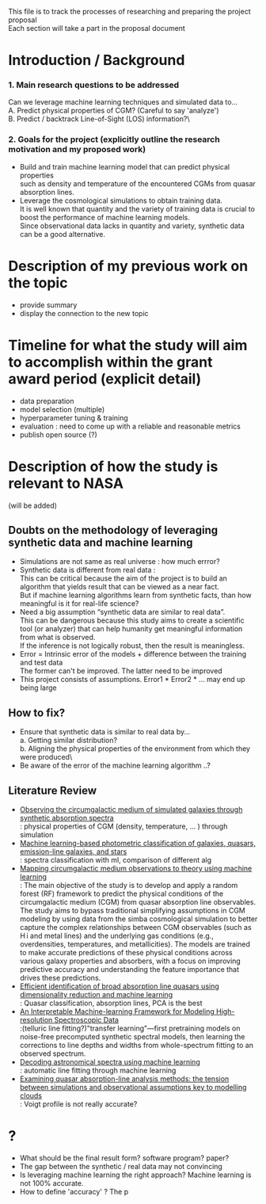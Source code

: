 This file is to track the processes of researching and preparing the project proposal \
Each section will take a part in the proposal document


# Introduction / Background
### 1. Main research questions to be addressed
Can we leverage machine learning techniques and simulated data to...\
  A. Predict physical properties of CGM? (Careful to say 'analyze')\
  B. Predict / backtrack Line-of-Sight (LOS) information?\



### 2. Goals for the project (explicitly outline the research motivation and my proposed work)
- Build and train machine learning model that can predict physical properties \
  such as density and temperature of the encountered CGMs from quasar absorption lines. 
- Leverage the cosmological simulations to obtain training data. \
  It is well known that quantity and the variety of training data is crucial to boost the performance of machine learning models. \
  Since observational data lacks in quantity and variety, synthetic data can be a good alternative. 



# Description of my previous work on the topic
- provide summary
- display the connection to the new topic


# Timeline for what the study will aim to accomplish within the grant award period (explicit detail)
- data preparation
- model selection (multiple) 
- hyperparameter tuning & training
- evaluation : need to come up with a reliable and reasonable metrics 
- publish open source (?)


# Description of how the study is relevant to NASA
(will be added)

## Doubts on the methodology of leveraging synthetic data and machine learning
- Simulations are not same as real universe : how much errror? 
- Synthetic data is different from real data : \
  This can be critical because the aim of the project is to build an algorithm that yields result that can be viewed as a near fact. \
  But if machine learning algorithms learn from synthetic facts, than how meaningful is it for real-life science? 
- Need a big assumption “synthetic data are similar to real data”.\
  This can be dangerous because this study aims to create a scientific tool (or analyzer) that can help humanity get meaningful information from what is observed.\
 	If the inference is not logically robust, then the result is meaningless.
- Error = Intrinsic error of the models + difference between the training and test data\
  The former can't be improved. The latter need to be improved
- This project consists of assumptions. Error1 * Error2 * ... may end up being large 

## How to fix? 
- Ensure that synthetic data is similar to real data by...\
  a. Getting similar distribution?\
  b. Aligning the physical properties of the environment from which they were produced\
- Be aware of the error of the machine learning algorithm ..?


## Literature Review
-	[Observing the circumgalactic medium of simulated galaxies through synthetic absorption spectra](https://academic.oup.com/mnras/article/479/2/1822/5046485)\
 : physical properties of CGM (density, temperature, … ) through simulation
-	[Machine learning-based photometric classification of galaxies, quasars, emission-line galaxies, and stars](https://arxiv.org/pdf/2311.02951)\
 : spectra classification with ml, comparison of different alg
-	[Mapping circumgalactic medium observations to theory using machine learning](https://academic.oup.com/mnras/article/525/1/1167/7241539#414139466)\
 : The main objective of the study is to develop and apply a random forest (RF) framework to predict the physical conditions of the circumgalactic medium (CGM) from quasar absorption line observables. The study aims to bypass traditional simplifying assumptions in CGM modeling by using data from the simba cosmological simulation to better capture the complex relationships between CGM observables (such as H i and metal lines) and the underlying gas conditions (e.g., overdensities, temperatures, and metallicities). The models are trained to make accurate predictions of these physical conditions across various galaxy properties and absorbers, with a focus on improving predictive accuracy and understanding the feature importance that drives these predictions.
-	[Efficient identification of broad absorption line quasars using dimensionality reduction and machine learning](https://arxiv.org/abs/2404.12270)\
	 : Quasar classification, absorption lines, PCA is the best
-	[An Interpretable Machine-learning Framework for Modeling High-resolution Spectroscopic Data](https://arxiv.org/abs/2210.01827)\
	:(telluric line fitting?)"transfer learning"—first pretraining models on noise-free precomputed synthetic spectral models, then learning the corrections to line depths and widths from whole-spectrum fitting to an observed spectrum. 
-	[Decoding astronomical spectra using machine learning](https://discovery.ucl.ac.uk/id/eprint/10150994/)\
 : automatic line fitting through machine learning
-	[Examining quasar absorption-line analysis methods: the tension between simulations and observational assumptions key to modelling clouds](https://arxiv.org/abs/2202.12228)\
  : Voigt profile is not really accurate?



# ?
- What should be the final result form? software program? paper?
- The gap between the synthetic / real data may not convincing
- Is leveraging machine learning the right approach? Machine learning is not 100% accurate.
- How to define 'accuracy' ? The p
